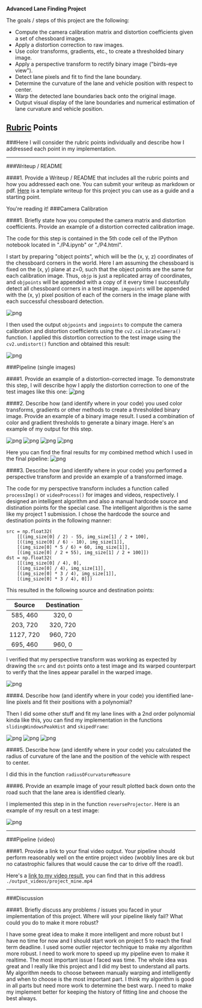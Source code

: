 **Advanced Lane Finding Project**

The goals / steps of this project are the following:

* Compute the camera calibration matrix and distortion coefficients given a set of chessboard images.
* Apply a distortion correction to raw images.
* Use color transforms, gradients, etc., to create a thresholded binary image.
* Apply a perspective transform to rectify binary image ("birds-eye view").
* Detect lane pixels and fit to find the lane boundary.
* Determine the curvature of the lane and vehicle position with respect to center.
* Warp the detected lane boundaries back onto the original image.
* Output visual display of the lane boundaries and numerical estimation of lane curvature and vehicle position.

[//]: # (Image References)

[image1]: ./examples/undistort_output.png "Undistorted"
[image2]: ./test_images/test1.jpg "Road Transformed"
[image3]: ./examples/binary_combo_example.jpg "Binary Example"
[image4]: ./examples/warped_straight_lines.jpg "Warp Example"
[image5]: ./examples/color_fit_lines.jpg "Fit Visual"
[image6]: ./examples/example_output.jpg "Output"
[video1]: ./project_video.mp4 "Video"

## [Rubric](https://review.udacity.com/#!/rubrics/571/view) Points
###Here I will consider the rubric points individually and describe how I addressed each point in my implementation.  

---
###Writeup / README

####1. Provide a Writeup / README that includes all the rubric points and how you addressed each one.  You can submit your writeup as markdown or pdf.  [Here](https://github.com/udacity/CarND-Advanced-Lane-Lines/blob/master/writeup_template.md) is a template writeup for this project you can use as a guide and a starting point.  

You're reading it!
###Camera Calibration

####1. Briefly state how you computed the camera matrix and distortion coefficients. Provide an example of a distortion corrected calibration image.

The code for this step is contained in the 5th code cell of the IPython notebook located in "./P4.ipynb" or "./P4.html".  

I start by preparing "object points", which will be the (x, y, z) coordinates of the chessboard corners in the world. Here I am assuming the chessboard is fixed on the (x, y) plane at z=0, such that the object points are the same for each calibration image.  Thus, `objp` is just a replicated array of coordinates, and `objpoints` will be appended with a copy of it every time I successfully detect all chessboard corners in a test image.  `imgpoints` will be appended with the (x, y) pixel position of each of the corners in the image plane with each successful chessboard detection.  

![png](./report/chessboards.png)

I then used the output `objpoints` and `imgpoints` to compute the camera calibration and distortion coefficients using the `cv2.calibrateCamera()` function.  I applied this distortion correction to the test image using the `cv2.undistort()` function and obtained this result: 

![png](./report/undistortedChess.png)


###Pipeline (single images)

####1. Provide an example of a distortion-corrected image.
To demonstrate this step, I will describe how I apply the distortion correction to one of the test images like this one:
![png](./report/undistortedSample.png)

####2. Describe how (and identify where in your code) you used color transforms, gradients or other methods to create a thresholded binary image.  Provide an example of a binary image result.
I used a combination of color and gradient thresholds to generate a binary image.  Here's an example of my output for this step.

![png](./report/1.png)
![png](./report/2.png)
![png](./report/3.png)
![png](./report/4.png)

Here you can find the final results for my combined method which I used in the final pipeline:
![png](./report/5.png)

####3. Describe how (and identify where in your code) you performed a perspective transform and provide an example of a transformed image.

The code for my perspective transform includes a function called `processImg()` or `videoProcess()` for images and videos, respectively. I designed an intelligent algorithm and also a manual hardcode source and distination points for the special case. The intelligent algorithm is the same like my project 1 submission. I chose the hardcode the source and destination points in the following manner:

```
src = np.float32(
    [[(img_size[0] / 2) - 55, img_size[1] / 2 + 100],
    [((img_size[0] / 6) - 10), img_size[1]],
    [(img_size[0] * 5 / 6) + 60, img_size[1]],
    [(img_size[0] / 2 + 55), img_size[1] / 2 + 100]])
dst = np.float32(
    [[(img_size[0] / 4), 0],
    [(img_size[0] / 4), img_size[1]],
    [(img_size[0] * 3 / 4), img_size[1]],
    [(img_size[0] * 3 / 4), 0]])

```
This resulted in the following source and destination points:

| Source        | Destination   | 
|:-------------:|:-------------:| 
| 585, 460      | 320, 0        | 
| 203, 720      | 320, 720      |
| 1127, 720     | 960, 720      |
| 695, 460      | 960, 0        |

I verified that my perspective transform was working as expected by drawing the `src` and `dst` points onto a test image and its warped counterpart to verify that the lines appear parallel in the warped image.

![png](./report/wraper.png)

####4. Describe how (and identify where in your code) you identified lane-line pixels and fit their positions with a polynomial?

Then I did some other stuff and fit my lane lines with a 2nd order polynomial kinda like this, you can find my implementation in the functions `slidingWindowsPeakHist` and `skipedFrame`:

![png](./report/polyline1.png)
![png](./report/polyline2.png)
![png](./report/polyline3.png)

####5. Describe how (and identify where in your code) you calculated the radius of curvature of the lane and the position of the vehicle with respect to center.

I did this in the function `radiusOFcurvatureMeasure`

####6. Provide an example image of your result plotted back down onto the road such that the lane area is identified clearly.

I implemented this step in in the function `reverseProjector`.  Here is an example of my result on a test image:

![png](./report/finalOutput.png)

---

###Pipeline (video)

####1. Provide a link to your final video output.  Your pipeline should perform reasonably well on the entire project video (wobbly lines are ok but no catastrophic failures that would cause the car to drive off the road!).

Here's a [link to my video result](./output_videos/project_mine.mp4), you can find that in this address `./output_videos/project_mine.mp4`

---

###Discussion

####1. Briefly discuss any problems / issues you faced in your implementation of this project.  Where will your pipeline likely fail?  What could you do to make it more robust?

I have some great idea to make it more intelligent and more robust but I have no time for now and I should start work on project 5 to reach the final term deadline. I used some outlier rejector technique to make my algorithm more robust. I need to work more to speed up my pipeline even to make it realtime. The most important issue I faced was time. The whole idea was great and I really like this project and I did my best to understand all parts. My algorithm needs to choose between manually warping and intelligently and when to choose is the most important part. I think my algorithm is good in all parts but need more work to determine the best warp. I need to  make my implement better for keeping the history of fitting line and choose the best always.      

